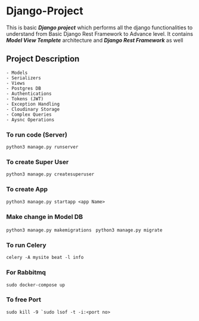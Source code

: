# Django-Project
This is basic ___Django project___ which performs all the django functionalities to understand from Basic Django Rest Framework to Advance level. It contains ___Model View Templete___ architecture and ___Django Rest Framework___ as well

## Project Description
    - Models
    - Serializers
    - Views
    - Postgres DB
    - Authentications
    - Tokens (JWT)
    - Exception Handling
    - Cloudinary Storage
    - Complex Queries
    - Aysnc Operations

### To run code (Server)
``` python3 manage.py runserver ```
### To create Super User
```python3 manage.py createsuperuser ```

### To create App
```python3 manage.py startapp <app Name> ```

### Make change in Model DB
```python3 manage.py makemigrations ```
```python3 manage.py migrate ```

### To run Celery 
```celery -A mysite beat -l info ``` 

### For Rabbitmq
```sudo docker-compose up ```

### To free Port
```sudo kill -9 `sudo lsof -t -i:<port no> ```
